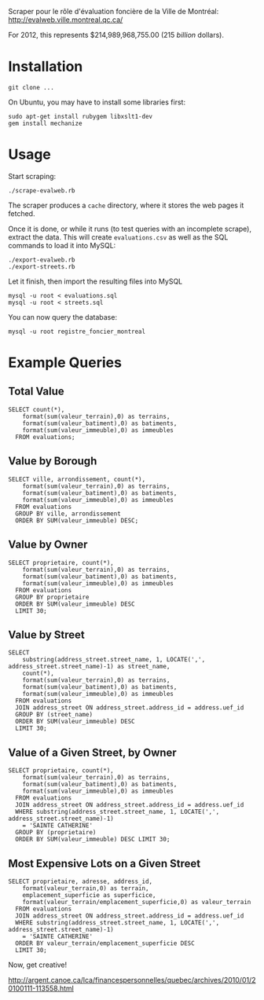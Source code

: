 Scraper pour le rôle d'évaluation foncière de la Ville de Montréal: http://evalweb.ville.montreal.qc.ca/

For 2012, this represents $214,989,968,755.00 (215 *billion* dollars).

# Installation

    git clone ...
    
On Ubuntu, you may have to install some libraries first:

    sudo apt-get install rubygem libxslt1-dev
    gem install mechanize

# Usage

Start scraping:

    ./scrape-evalweb.rb

The scraper produces a `cache` directory, where it stores the web pages it fetched.

Once it is done, or while it runs (to test queries with an incomplete scrape), extract the data.
This will create `evaluations.csv` as well as the SQL commands to load it into MySQL:

    ./export-evalweb.rb
    ./export-streets.rb

Let it finish, then import the resulting files into MySQL

    mysql -u root < evaluations.sql
    mysql -u root < streets.sql

You can now query the database:

    mysql -u root registre_foncier_montreal

# Example Queries

## Total Value

    SELECT count(*),
        format(sum(valeur_terrain),0) as terrains,
        format(sum(valeur_batiment),0) as batiments,
        format(sum(valeur_immeuble),0) as immeubles
      FROM evaluations;

## Value by Borough

    SELECT ville, arrondissement, count(*),
        format(sum(valeur_terrain),0) as terrains,
        format(sum(valeur_batiment),0) as batiments,
        format(sum(valeur_immeuble),0) as immeubles
      FROM evaluations
      GROUP BY ville, arrondissement
      ORDER BY SUM(valeur_immeuble) DESC;

## Value by Owner

    SELECT proprietaire, count(*),
        format(sum(valeur_terrain),0) as terrains,
        format(sum(valeur_batiment),0) as batiments,
        format(sum(valeur_immeuble),0) as immeubles
      FROM evaluations
      GROUP BY proprietaire
      ORDER BY SUM(valeur_immeuble) DESC
      LIMIT 30;

## Value by Street

    SELECT
        substring(address_street.street_name, 1, LOCATE(',', address_street.street_name)-1) as street_name,
        count(*),
        format(sum(valeur_terrain),0) as terrains,
        format(sum(valeur_batiment),0) as batiments,
        format(sum(valeur_immeuble),0) as immeubles
      FROM evaluations
      JOIN address_street ON address_street.address_id = address.uef_id
      GROUP BY (street_name)
      ORDER BY SUM(valeur_immeuble) DESC
      LIMIT 30;

## Value of a Given Street, by Owner

    SELECT proprietaire, count(*),
        format(sum(valeur_terrain),0) as terrains,
        format(sum(valeur_batiment),0) as batiments,
        format(sum(valeur_immeuble),0) as immeubles
      FROM evaluations
      JOIN address_street ON address_street.address_id = address.uef_id
      WHERE substring(address_street.street_name, 1, LOCATE(',', address_street.street_name)-1)
        = 'SAINTE CATHERINE'
      GROUP BY (proprietaire)
      ORDER BY SUM(valeur_immeuble) DESC LIMIT 30;

## Most Expensive Lots on a Given Street

    SELECT proprietaire, adresse, address_id,
        format(valeur_terrain,0) as terrain,
        emplacement_superficie as superficice,
        format(valeur_terrain/emplacement_superficie,0) as valeur_terrain
      FROM evaluations
      JOIN address_street ON address_street.address_id = address.uef_id
      WHERE substring(address_street.street_name, 1, LOCATE(',', address_street.street_name)-1)
        = 'SAINTE CATHERINE'
      ORDER BY valeur_terrain/emplacement_superficie DESC
      LIMIT 30;

Now, get creative!

http://argent.canoe.ca/lca/financespersonnelles/quebec/archives/2010/01/20100111-113558.html

